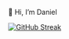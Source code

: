 👋 Hi, I’m Daniel


[![GitHub Streak](https://streak-stats.demolab.com/?user=danielyedaniel/theme=shades-of-purple)](https://git.io/streak-stats)

<!---
danielyedaniel/danielyedaniel is a ✨ special ✨ repository because its `README.md` (this file) appears on your GitHub profile.
You can click the Preview link to take a look at your changes.
--->
